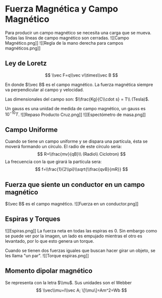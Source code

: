 # Fuerza Magnética y Campo Magnético

Para producir un campo magnético se necesita una carga que se mueva. Todas las
líneas de campo magnético son cerradas. !\[\[Campo Magnético.png\]\] !\[\[Regla
de la mano derecha para campos magnéticos.png\]\]

## Ley de Loretz

$$ \\vec F=q\\vec v\\times\\vec B $$

En donde $\\vec B$ es el campo magnético. La fuerza magnética siempre va
perpendicular al campo y velocidad.

Las dimensionales del campo son: $\\frac{Kg}{C\\cdot s} = T\\ (Tesla)$.

Un gauss es una unidad de medida de campo magnético, un gauss es $10^{-10} T$.
!\[\[Repaso Producto Cruz.png\]\] !\[\[Espectómetro de masa.png\]\]

## Campo Uniforme

Cuando se tiene un campo uniforme y se dispara una partícula, ésta se moverá
formando un círculo. El radio de este círculo sería: $$ R=\\frac{mv}{qB}\\
(Radio\\ Ciclotron) $$ La frecuencia con la que girará la partícula sera: $$
f=\\frac{1}{2\\pi}\\sqrt{\\frac{qvB}{mR}} $$

## Fuerza que siente un conductor en un campo magnético

$\\vec B$ es el campo magnético. !\[\[Fuerza en un conductor.png\]\]

## Espiras y Torques

!\[\[Espiras.png\]\] La fuerza neta en todas las espiras es 0. Sin embargo como
se puede ver por la imagen, un lado es empujado mientras el otro es levantado,
por lo que esto genera un torque.

Cuando se tienen dos fuerzas iguales que buscan hacer girar un objeto, se les
llama "un par". !\[\[Torque espiras.png\]\]

## Momento dipolar magnético

Se representa con la letra $\\mu$. Sus unidades son el Webber $$
\\vec\\mu=I\\vec A; \[\\mu\]=Am^2=Wb $$
